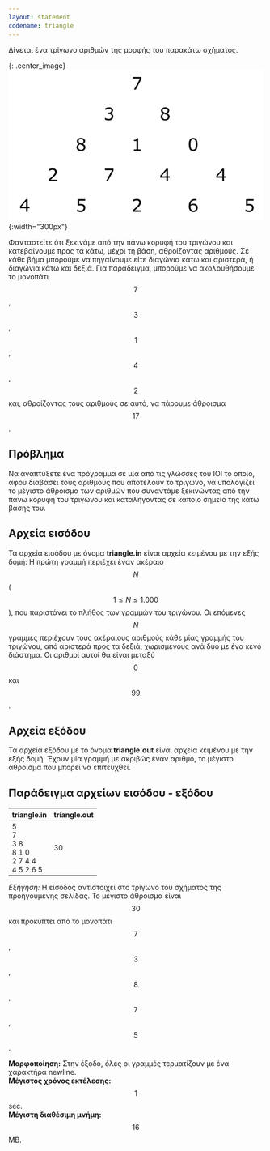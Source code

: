```yaml
---
layout: statement
codename: triangle
---
```


Δίνεται ένα τρίγωνο αριθμών της μορφής του παρακάτω σχήματος.

{: .center_image}
![Παράδειγμα](/assets/25-pdp-c-triangle-example.png){:width="300px"}

Φανταστείτε ότι ξεκινάμε από την πάνω κορυφή του τριγώνου και κατεβαίνουμε προς τα κάτω, μέχρι τη βάση, αθροίζοντας αριθμούς. Σε κάθε βήμα μπορούμε να πηγαίνουμε είτε διαγώνια κάτω και αριστερά, ή διαγώνια κάτω και δεξιά. Για παράδειγμα, μπορούμε να ακολουθήσουμε το μονοπάτι $$7$$, $$3$$, $$1$$, $$4$$, $$2$$ και, αθροίζοντας τους αριθμούς σε αυτό, να πάρουμε άθροισμα $$17$$.

## Πρόβλημα

Nα αναπτύξετε ένα πρόγραμμα σε μία από τις γλώσσες του ΙΟΙ το οποίο, αφού διαβάσει τους αριθμούς που αποτελούν το τρίγωνο, να υπολογίζει το μέγιστο άθροισμα των αριθμών που συναντάμε ξεκινώντας από την πάνω κορυφή του τριγώνου και καταλήγοντας σε κάποιο σημείο της κάτω βάσης του.

## Aρχεία εισόδου

Τα αρχεία εισόδου με όνομα **triangle.in** είναι αρχεία κειμένου με την εξής δομή: Η πρώτη γραμμή περιέχει έναν ακέραιο $$N$$ ($$1 \leq N \leq 1.000$$), που παριστάνει το πλήθος των γραμμών του τριγώνου. Οι επόμενες $$N$$ γραμμές περιέχουν τους ακέραιους αριθμούς κάθε μίας γραμμής του τριγώνου, από αριστερά προς τα δεξιά, χωρισμένους ανά δύο με ένα κενό διάστημα. Οι αριθμοί αυτοί θα είναι μεταξύ $$0$$ και $$99$$.

## Aρχεία εξόδου

Τα αρχεία εξόδου με το όνομα **triangle.out** είναι αρχεία κειμένου με την εξής δομή: Έχουν μία γραμμή με ακριβώς έναν αριθμό, το μέγιστο άθροισμα που μπορεί να επιτευχθεί.

## Παράδειγμα αρχείων εισόδου - εξόδου


| **triangle.in**                         | **triangle.out** |
| ------------------------------------ | ------------- |
| 5 <br> 7 <br> 3 8 <br> 8 1 0 <br> 2 7 4 4 <br> 4 5 2 6 5 | 30 |

*Εξήγηση:* Η είσοδος αντιστοιχεί στο τρίγωνο του σχήματος της προηγούμενης σελίδας. Το μέγιστο άθροισμα είναι $$30$$ και προκύπτει από το μονοπάτι $$7$$, $$3$$, $$8$$, $$7$$, $$5$$.

**Mορφοποίηση:** Στην έξοδο, όλες οι γραμμές τερματίζουν με ένα χαρακτήρα newline. <br>
**Mέγιστος χρόνος εκτέλεσης:** $$1$$ sec. <br>
**Mέγιστη διαθέσιμη μνήμη:** $$16$$ MB.
